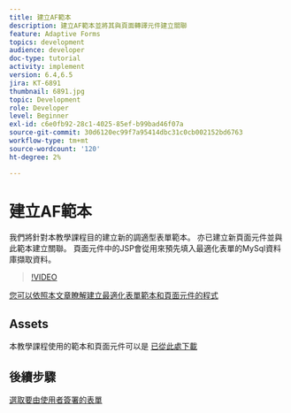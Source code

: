 ```yaml
---
title: 建立AF範本
description: 建立AF範本並將其與頁面轉譯元件建立關聯
feature: Adaptive Forms
topics: development
audience: developer
doc-type: tutorial
activity: implement
version: 6.4,6.5
jira: KT-6891
thumbnail: 6891.jpg
topic: Development
role: Developer
level: Beginner
exl-id: c6e0fb92-28c1-4025-85ef-b99bad46f07a
source-git-commit: 30d6120ec99f7a95414dbc31c0cb002152bd6763
workflow-type: tm+mt
source-wordcount: '120'
ht-degree: 2%

---
```


# 建立AF範本

我們將針對本教學課程目的建立新的調適型表單範本。 亦已建立新頁面元件並與此範本建立關聯。 頁面元件中的JSP會從用來預先填入最適化表單的MySql資料庫擷取資料。


>[!VIDEO](https://video.tv.adobe.com/v/27828?quality=12&learn=on)

[您可以依照本文章瞭解建立最適化表單範本和頁面元件的程式](https://experienceleague.adobe.com/docs/experience-manager-learn/forms/storing-and-retrieving-form-data/part5.html?lang=en#storing-and-retrieving-form-data)


## Assets

本教學課程使用的範本和頁面元件可以是 [已從此處下載](assets/sign-multiple-forms-template.zip)

## 後續步驟

[選取要由使用者簽署的表單](./create-initial-form.md)
